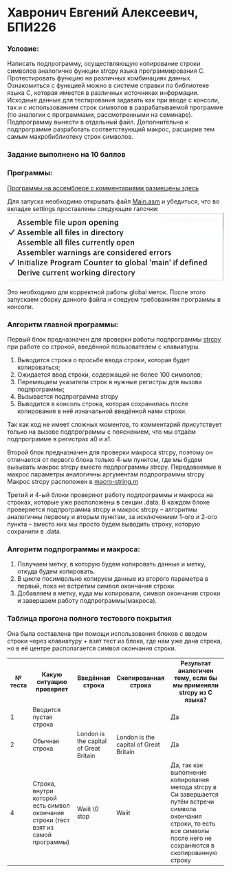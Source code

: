 # Хавронич Евгений Алексеевич, БПИ226
### Условие:
Написать подпрограмму, осуществляющую копирование строки символов аналогично функции strcpy языка программирования C. 
Протестировать функцию на различных комбинациях данных. Ознакомиться с функцией можно в системе справки по библиотеке языка C, которая имеется в различных источниках информации. 
Исходные данные для тестирования задавать как при вводе с консоли, так и с использованием строк символов в разрабатываемой программе (по аналогии с программами, рассмотренными на семинаре). 
Подпрограмму вынести в отдельный файл. 
Дополнительно к подпрограмме разработать соответствующий макрос, расширив тем самым макробиблиотеку строк символов.
### Задание выполнено на 10 баллов
### Программы:
[Программы на ассемблере с комментариями размещены здесь](Files)

Для запуска необходимо открывать файл [Main.asm](Files/Main.asm) и убедиться, что во вкладке settings проставлены следующие галочки:
![](Settings.png)

Это необходимо для корректной работы global меток.
После этого запускаем сборку данного файла и следуем требованиям программы в консоли.
### Алгоритм главной программы:
Первый блок предназначен для проверки работы подпрограммы [strcpy](Files/strcpy.s) при работе со строкой, введённой пользователем с клавиатуры.
1. Выводится строка о просьбе ввода строки, которая будет копироваться;
2. Ожидается ввод строки, содержащей не более 100 символов;
3. Перемещаем указатели строк в нужные регистры для вызова подпрограммы;
4. Вызывается подпрограмма strcpy
5. Выводится в консоль строка, которая сохранилась после копирования в неё изначальной введённой нами строки.

Так как код не имеет сложных моментов, то комментарий присутствует только на вызове подпрограммы с пояснением, что мы отдаём подпрограмме в регистрах a0 и a1.

Второй блок предназначен для проверки макроса strcpy, поэтому он отличается от первого блока только 4-ым пунктом, где мы будем вызывать макрос strcpy вместо подпрограммы strcpy. Передаваемые в макрос параметры аналогичны аргументам подпрограммы strcpy
Макрос strcpy расположен в [macro-string.m](Files/MacroLib/macro-string.m)

Третий и 4-ый блоки проверяют работу подпрограммы и макроса на строках, которые уже расположены в секции .data. В каждом блоке проверяется подпрограмма strcpy и макрос strcpy – алгоритмы аналогичны первому и вторым пунктам, за исключением 1-ого и 2-ого пункта – вместо них мы просто будем выводить строку, которую сохранили в .data.

### Алгоритм подпрограммы и макроса:
1. Получаем метку, в которую будем копировать данные и метку, откуда будем копировать.
2. В цикле посимвольно копируем данные из второго параметра в первый, пока не встретим символ окончания строки.
3. Добавляем в метку, куда мы копировали, символ окончания строки и завершаем работу подпрограммы(макроса).

### Таблица прогона полного тестового покрытия
Она была составлена при помощи использования блоков с вводом строки через клавиатуру + взят тест из блока, где нам уже дана строка, но в её центре располагается символ окончания строки.
<table>
    <tr>
        <th>№ теста</th>
        <th>Какую ситуацию проверяет</th>
        <th>Введённая строка</th>
        <th>Скопированная строка </th>
        <th>Результат аналогичен тому, если бы мы применяли strcpy из C языка? </th>
    </tr>
    <tr>
        <td>1</td>
        <td>Вводится пустая строка</td>
        <td></td>
        <td></td>
        <td>Да</td>
    </tr>
    <tr>
        <td>2</td>
        <td>Обычная строка</td>
        <td>London is the capital of Great Britain</td>
        <td>London is the capital of Great Britain</td>
        <td>Да</td>
    </tr>
    <tr>
        <td>4</td>
        <td>Строка, внутри которой есть символ окончания строки (тест взят из самой программы)</td>
        <td>Waiit \0 stop</td>
        <td>Waiit</td>
        <td>Да, так как выполнение копирования метода strcpy в Си завершается путём встречи символа окончания строки, то есть все символы после него не сохраняются в скопированную строку</td>
    </tr>
</table>
